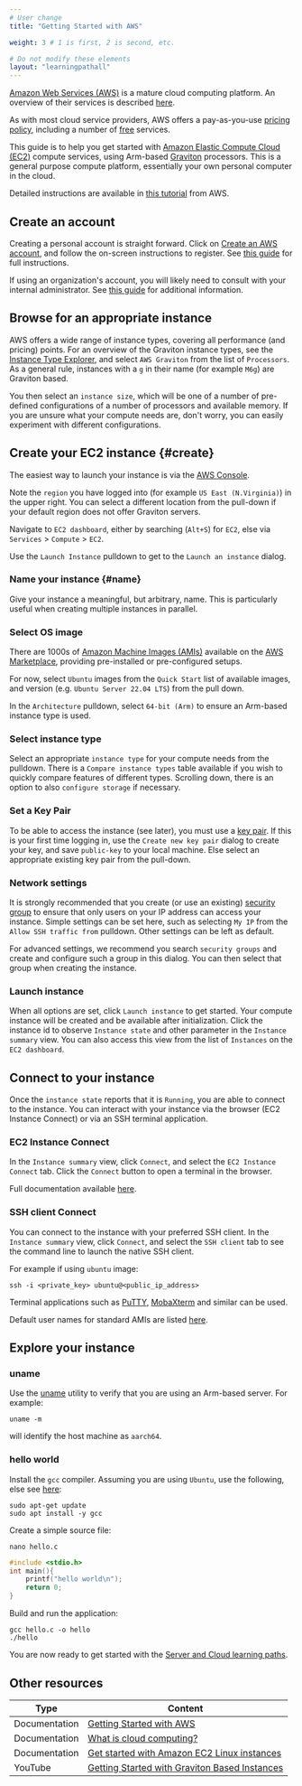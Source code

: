 ```yaml
---
# User change
title: "Getting Started with AWS"

weight: 3 # 1 is first, 2 is second, etc.

# Do not modify these elements
layout: "learningpathall"
---
```

[Amazon Web Services (AWS)](https://aws.amazon.com/) is a mature cloud computing platform. An overview of their services is described [here](https://aws.amazon.com/what-is-aws/).

As with most cloud service providers, AWS offers a pay-as-you-use [pricing policy](https://aws.amazon.com/pricing/), including a number of [free](https://aws.amazon.com/free/) services.

This guide is to help you get started with [Amazon Elastic Compute Cloud (EC2)](https://aws.amazon.com/ec2/) compute services, using Arm-based [Graviton](https://aws.amazon.com/ec2/graviton/) processors. This is a general purpose compute platform, essentially your own personal computer in the cloud.

Detailed instructions are available in [this tutorial](https://docs.aws.amazon.com/AWSEC2/latest/UserGuide/EC2_GetStarted.html) from AWS.

## Create an account

Creating a personal account is straight forward. Click on [Create an AWS account](https://aws.amazon.com/), and follow the on-screen instructions to register. See [this guide](https://docs.aws.amazon.com/accounts/latest/reference/manage-acct-creating.html) for full instructions.

If using an organization's account, you will likely need to consult with your internal administrator. See [this guide](https://docs.aws.amazon.com/organizations/latest/userguide/orgs_manage_accounts_create.html) for additional information.

## Browse for an appropriate instance

AWS offers a wide range of instance types, covering all performance (and pricing) points. For an overview of the Graviton instance types, see the [Instance Type Explorer](https://aws.amazon.com/ec2/instance-explorer/), and select `AWS Graviton` from the list of `Processors`. As a general rule, instances with a `g` in their name (for example `M6g`) are Graviton based.

You then select an `instance size`, which will be one of a number of pre-defined configurations of a number of processors and available memory. If you are unsure what your compute needs are, don't worry, you can easily experiment with different configurations.

## Create your EC2 instance {#create}

The easiest way to launch your instance is via the [AWS Console](https://console.aws.amazon.com).

Note the `region` you have logged into (for example `US East (N.Virginia)`) in the upper right. You can select a different location from the pull-down if your default region does not offer Graviton servers.

Navigate to `EC2 dashboard`, either by searching (`Alt+S`) for `EC2`, else via `Services` > `Compute` > `EC2`.

Use the `Launch Instance` pulldown to get to the `Launch an instance` dialog.

### Name your instance {#name}

Give your instance a meaningful, but arbitrary, name. This is particularly useful when creating multiple instances in parallel.

### Select OS image

There are 1000s of [Amazon Machine Images (AMIs)](https://docs.aws.amazon.com/AWSEC2/latest/UserGuide/AMIs.html) available on the [AWS Marketplace](https://aws.amazon.com/marketplace), providing pre-installed or pre-configured setups.

For now, select `Ubuntu` images from the `Quick Start` list of available images, and version (e.g. `Ubuntu Server 22.04 LTS`) from the pull down.

In the `Architecture` pulldown, select `64-bit (Arm)` to ensure an Arm-based instance type is used.

### Select instance type

Select an appropriate `instance type` for your compute needs from the pulldown. There is a `Compare instance types` table available if you wish to quickly compare features of different types. Scrolling down, there is an option to also `configure storage` if necessary.

### Set a Key Pair

To be able to access the instance (see later), you must use a [key pair](https://docs.aws.amazon.com/AWSEC2/latest/UserGuide/ec2-key-pairs.html). If this is your first time logging in, use the `Create new key pair` dialog to create your key, and save `public-key` to your local machine. Else select an appropriate existing key pair from the pull-down.

### Network settings

It is strongly recommended that you create (or use an existing) [security group](https://docs.aws.amazon.com/AWSEC2/latest/UserGuide/ec2-security-groups.html) to ensure that only users on your IP address can access your instance. Simple settings can be set here, such as selecting `My IP` from the `Allow SSH traffic from` pulldown. Other settings can be left as default.

For advanced settings, we recommend you search `security groups` and create and configure such a group in this dialog. You can then select that group when creating the instance.

### Launch instance

When all options are set, click `Launch instance` to get started. Your compute instance will be created and be available after initialization. Click the instance id to observe `Instance state` and other parameter in the `Instance summary` view. You can also access this view from the list of `Instances` on the `EC2 dashboard`.

## Connect to your instance

Once the `instance state` reports that it is `Running`, you are able to connect to the instance. You can interact with your instance via the browser (EC2 Instance Connect) or via an SSH terminal application.

### EC2 Instance Connect

In the `Instance summary` view, click `Connect`, and select the `EC2 Instance Connect` tab. Click the `Connect` button to open a terminal in the browser.

Full documentation available [here](https://docs.aws.amazon.com/AWSEC2/latest/UserGuide/ec2-instance-connect-set-up.html).

### SSH client Connect

You can connect to the instance with your preferred SSH client. In the `Instance summary` view, click `Connect`, and select the `SSH client` tab to see the command line to launch the native SSH client.

For example if using `ubuntu` image:
```console
ssh -i <private_key> ubuntu@<public_ip_address>
```
Terminal applications such as [PuTTY](https://www.putty.org/), [MobaXterm](https://mobaxterm.mobatek.net/) and similar can be used.

Default user names for standard AMIs are listed [here](https://docs.aws.amazon.com/AWSEC2/latest/UserGuide/connection-prereqs.html).

## Explore your instance

### uname

Use the [uname](https://en.wikipedia.org/wiki/Uname) utility to verify that you are using an Arm-based server. For example:
```console
uname -m
```
will identify the host machine as `aarch64`.

### hello world

Install the `gcc` compiler. Assuming you are using `Ubuntu`, use the following, else see [here](/install-tools/gcc):
```console
sudo apt-get update
sudo apt install -y gcc
```
Create a simple source file:
```console
nano hello.c
```
```C
#include <stdio.h>
int main(){
    printf("hello world\n");
    return 0;
}
```
Build and run the application:
```console
gcc hello.c -o hello
./hello
```

You are now ready to get started with the [Server and Cloud learning paths](/learning-paths/cloud/).

## Other resources

| Type          | Content             |
| ---           | ---                 |
| Documentation | [Getting Started with AWS](https://aws.amazon.com/getting-started) |
| Documentation | [What is cloud computing?](https://aws.amazon.com/what-is-cloud-computing) |
| Documentation | [Get started with Amazon EC2 Linux instances](https://docs.aws.amazon.com/AWSEC2/latest/UserGuide/EC2_GetStarted.html) |
| YouTube       | [Getting Started with Graviton Based Instances](https://www.youtube.com/watch?v=kAg7U2I2hzQ) |

